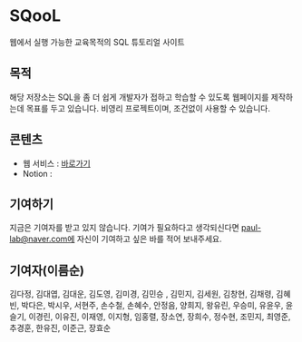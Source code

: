 # SQooL

웹에서 실행 가능한 교육목적의 SQL 튜토리얼 사이트

## 목적

해당 저장소는 SQL을 좀 더 쉽게 개발자가 접하고 학습할 수 있도록 웹페이지를 제작하는데 목표를 두고 있습니다. 비영리 프로젝트이며, 조건없이 사용할 수 있습니다.

## 콘텐츠

- 웹 서비스 : [바로가기](https://flexngrid.com/)
- Notion :

## 기여하기

지금은 기여자를 받고 있지 않습니다. 기여가 필요하다고 생각되신다면 paul-lab@naver.com에 자신이 기여하고 싶은 바를 적어 보내주세요.

## 기여자(이름순)

김다정, 김대엽, 김대운, 김도영, 김미경, 김민승 , 김민지, 김세원, 김창현, 김채령, 김혜빈, 박다은, 박시우, 서현주, 손수철, 손혜수, 안정음, 양희지, 왕유린, 우승미, 유윤우, 윤슬기, 이경린, 이유진, 이재영, 이지형, 임홍렬, 장소연, 장희수, 정수현, 조민지, 최영준, 추경훈, 한유진, 이준근, 장효순
